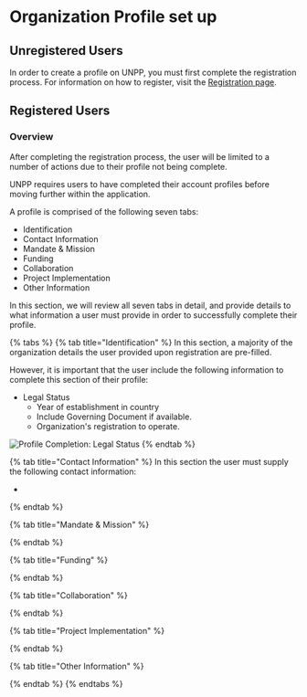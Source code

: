 # Organization Profile set up

## Unregistered Users

In order to create a profile on UNPP, you must first complete the registration process. For information on how to register, visit the [Registration page](registration.md#partner-registration-process).

## Registered Users

### Overview

After completing the registration process, the user will be limited to a number of actions due to their profile not being complete. 

UNPP requires users to have completed their account profiles before moving further within the application.

A profile is comprised of the following seven tabs:

* Identification
* Contact Information
* Mandate & Mission
* Funding
* Collaboration
* Project Implementation
* Other Information

In this section, we will review all seven tabs in detail, and provide details to what information a user must provide in order to successfully complete their profile.

{% tabs %}
{% tab title="Identification" %}
In this section, a majority of the organization details the user provided upon registration are pre-filled. 

However, it is important that the user include the following information to complete this section of their profile:

* Legal Status
  * Year of establishment in country
  * Include Governing Document if available.
  * Organization's registration to operate.

![Profile Completion: Legal Status](../.gitbook/assets/2018-04-11_18-57-54.gif)
{% endtab %}

{% tab title="Contact Information" %}
In this section the user must supply the following contact information:

* 
{% endtab %}

{% tab title="Mandate & Mission" %}

{% endtab %}

{% tab title="Funding" %}

{% endtab %}

{% tab title="Collaboration" %}

{% endtab %}

{% tab title="Project Implementation" %}

{% endtab %}

{% tab title="Other Information" %}

{% endtab %}
{% endtabs %}



